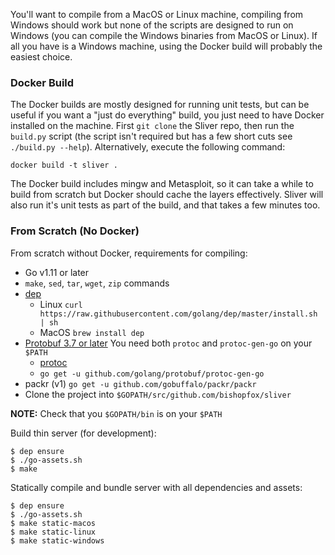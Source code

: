 You'll want to compile from a MacOS or Linux machine, compiling from Windows should work but none of the scripts are designed to run on Windows (you can compile the Windows binaries from MacOS or Linux). If all you have is a Windows machine, using the Docker build will probably the easiest choice.

### Docker Build
The Docker builds are mostly designed for running unit tests, but can be useful if you want a "just do everything" build, you just need to have Docker installed on the machine. First `git clone` the Sliver repo, then run the `build.py` script (the script isn't required but has a few short cuts see `./build.py --help`). Alternatively, execute the following command: 

```
docker build -t sliver .
```

The Docker build includes mingw and Metasploit, so it can take a while to build from scratch but Docker should cache the layers effectively. Sliver will also run it's unit tests as part of the build, and that takes a few minutes too.

### From Scratch (No Docker)
From scratch without Docker, requirements for compiling:

* Go v1.11 or later
* `make`, `sed`, `tar`, `wget`, `zip` commands
* [dep](https://golang.github.io/dep/) 
  * Linux `curl https://raw.githubusercontent.com/golang/dep/master/install.sh | sh`
  * MacOS `brew install dep`
* [Protobuf 3.7 or later](https://github.com/golang/protobuf) You need both `protoc` and `protoc-gen-go` on your `$PATH`
  * [protoc](https://github.com/protocolbuffers/protobuf/releases)
  * `go get -u github.com/golang/protobuf/protoc-gen-go`
* packr (v1) `go get -u github.com/gobuffalo/packr/packr`
* Clone the project into `$GOPATH/src/github.com/bishopfox/sliver`

__NOTE:__ Check that you `$GOPATH/bin` is on your `$PATH`

Build thin server (for development):

```
$ dep ensure
$ ./go-assets.sh
$ make
```

Statically compile and bundle server with all dependencies and assets:

```
$ dep ensure
$ ./go-assets.sh
$ make static-macos
$ make static-linux
$ make static-windows
```
